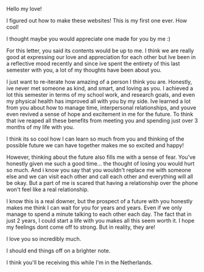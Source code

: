 Hello my love!

I figured out how to make these websites! This is my first one ever. How cool!

I thought maybe you would appreciate one made for you by me :)

For this letter, you said its contents would be up to me. I think we are really good at expressing our love and appreciation for each other but Ive been in a reflective
mood recently and since ive spent the entirety of this last semester with you, a lot of my thoughts have been about you.

I just want to re-iterate how amazing of a person I think you are. Honestly, ive never met someone as kind, and smart, and loving as you. I achieved a lot this semester in terms of my school work, and research goals, and even my physical health has improved all with you by my side. Ive learned a lot from you about how to manage time,
interpersonal relationships, and youve even revived a sense of hope and excitement in me for the future. To think that ive reaped all these benefits from meeting you and spending just over 3 months of my life with you. 

I think its so cool how I can learn so much from you and thinking of the possible future we can have together makes me so excited and happy! 

However, thinking about the future also fills me with a sense of fear. You've honestly given me such a good time... the thought of losing you would hurt so much. And i know you say that you wouldn't replace me with someone else and we can visit each other and call each other and everything will all be okay. But a part of me is scared that having a relationship over the phone won't feel like a real relationship. 

I know this is a real downer, but the prospect of a future with you honestly makes me think I can wait for you for years and years. Even if we only manage to spend a minute talking to each other each day. The fact that in just 2 years, I could start a life with you makes all this seem worth it. I hope my feelings dont come off to strong. But in reality, they are! 

I love you so incredibly much. 

I should end things off on a brighter note. 

I think you'll be receiving this while I'm in the Netherlands. 
